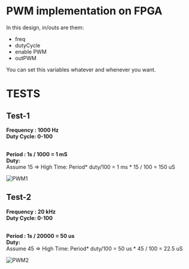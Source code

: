 # PWM implementation on FPGA

In this design, in/outs are them:
- freq
- dutyCycle
- enable PWM
- outPWM

You can set this variables whatever and whenever you want.

# TESTS

## Test-1
**Frequency : 1000 Hz** <br />
**Duty Cycle: 0-100** <br />

<br /> **Period : 1s / 1000 = 1 mS**
<br /> **Duty:** <br />
    Assume 15 => High Time: Period* duty/100 = 1 ms * 15 / 100 = 150 uS <br />
    
    
![PWM1](https://user-images.githubusercontent.com/34924065/155883479-a672a914-e73e-46b7-9031-6d39ab8a6223.PNG)

## Test-2


**Frequency : 20 kHz** <br />
**Duty Cycle: 0-100** <br />

<br /> **Period : 1s / 20000 = 50 us**
<br /> **Duty:** <br />
    Assume 45 => High Time: Period* duty/100 = 50 us * 45 / 100 = 22.5 uS <br />
    
![PWM2](https://user-images.githubusercontent.com/34924065/155883491-6384d49a-043d-4d7f-9066-87383d19ad63.PNG)
